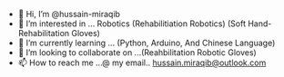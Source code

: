 - 👋 Hi, I’m @hussain-miraqib
- 👀 I’m interested in ... Robotics (Rehabilitiation Robotics) (Soft Hand-Rehabilitation Gloves)
- 🌱 I’m currently learning ... (Python, Arduino, And Chinese Language)
- 💞️ I’m looking to collaborate on ...(Reahbilitation Robotic Gloves)
- 📫 How to reach me ...@ my email.. hussain.miraqib@outlook.com

<!---
hussain-miraqib/hussain-miraqib is a ✨ special ✨ repository because its `README.md` (this file) appears on your GitHub profile.
You can click the Preview link to take a look at your changes.
--->
